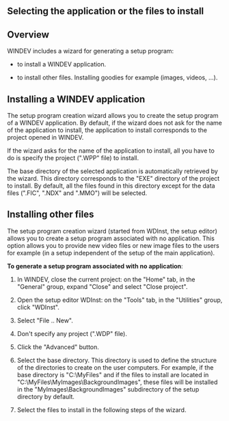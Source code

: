 


## Selecting the application or the files to install 
			



<a name="NOTE1"></a>
<a name="NOTE1_1"></a>


## Overview
<a name="overview_ELTTEXTE000117"></a>
WINDEV includes a wizard for generating a setup program:

- to install a WINDEV application.

- to install other files. Installing goodies for example (images, videos, ...).




<a name="NOTE2"></a>
<a name="NOTE2_1"></a>


## Installing a WINDEV application
<a name="installing_windev_application_ELTTEXTE000141"></a>
The setup program creation wizard allows you to create the setup program of a WINDEV application. By default, if the wizard does not ask for the name of the application to install, the application to install corresponds to the project opened in WINDEV.

If the wizard asks for the name of the application to install, all you have to do is specify the project (".WPP" file) to install.

The base directory of the selected application is automatically retrieved by the wizard. This directory corresponds to the "EXE" directory of the project to install. By default, all the files found in this directory except for the data files (".FIC", ".NDX" and ".MMO") will be selected.

<a name="NOTE3"></a>
<a name="NOTE3_1"></a>


## Installing other files
<a name="installing_other_files_ELTTEXTE000165"></a>
The setup program creation wizard (started from WDInst, the setup editor) allows you to create a setup program associated with no application. This option allows you to provide new video files or new image files to the users for example (in a setup independent of the setup of the main application).

**To generate a setup program associated with no application**:

1. In WINDEV, close the current project: on the "Home" tab, in the "General" group, expand "Close" and select "Close project".

2. Open the setup editor WDInst: on the "Tools" tab, in the "Utilities" group, click "WDInst".

3. Select "File .. New".

4. Don't specify any project (".WDP" file).

5. Click the "Advanced" button.

6. Select the base directory.
	This directory is used to define the structure of the directories to create on the user computers.
	For example, if the base directory is "C:\\MyFiles" and if the files to install are located in "C:\\MyFiles\\MyImages\\BackgroundImages", these files will be installed in the "MyImages\\BackgroundImages" subdirectory of the setup directory by default.

7. Select the files to install in the following steps of the wizard.





